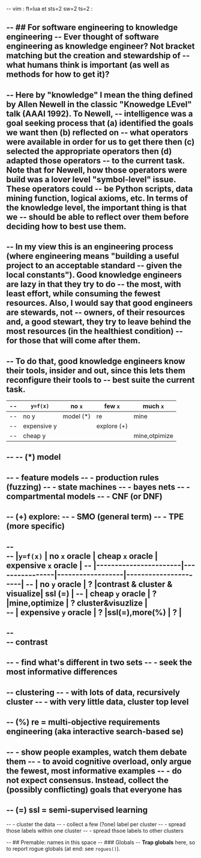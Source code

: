 -- vim : ft=lua et sts=2 sw=2 ts=2 :

-- ## For software engineering to knowledge engineering
-- Ever thought of software engineering as knowledge engineer? Not bracket matching but the creation and stewardship of
-- what humans think is important (as well as methods for how to get it)?
-- 
-- Here by "knowledge" I mean the thing defined by Allen Newell in the classic "Knowedge LEvel" talk (AAAI 1992). To Newell,
-- intelligence was a goal seeking process that (a) identified the goals we want then (b) reflected on
-- what operators were available in order for us to get there then (c) selected the appropriate operators then (d) adapted those operators
-- to the current task. Note that for Newell, how those operators were build was a lover level "symbol-level" issue. These operators could
-- be Python scripts, data mining function, logical axioms, etc. In terms of the knowledge level, the important thing is that we
-- should be able to reflect over them before deciding how to best use them.
--    
-- In my view this is an engineering process (where engineering means "building a useful project to an acceptable standard
-- given the local constants"). Good knowledge engineers are lazy in that they try to do
-- the most, with  least effort, while consuming the fewest resources. Also, I would say that good engineers are stewards, not
-- owners, of their resources and, a good stewart, they try to leave behind the most resources (in the healthiest condition)
-- for those that will come after them.
--   
-- To do that, good knowledge engineers know their tools, insider and out, since this lets them reconfigure their tools to
-- best suite the current task. 
--   
-- |`y=f(x)`   | no `x` | few `x`| much `x` |
-- |-----------|--------|--------|----------|
-- | no y      | model (*)| re    |   mine    |
-- | expensive y|       |  explore (+)   |         |
-- | cheap y   |        |        | mine,otpimize |
-- 
-- (*) model
--   
-- - feature models
-- - production rules (fuzzing)
-- - state machines
-- - bayes nets
-- - compartmental models
-- - CNF (or DNF)
--   
-- (+) explore:
-- - SMO (general term)
-- - TPE (more specific)
--  
--  
-- |`y=f(x)`               |  no `x` oracle | cheap `x` oracle | expensive `x` oracle |
-- |-----------------------|----------------|------------------|----------------------|
-- | no `y` oracle         |  ?          |contrast & cluster & visualize|   ssl (=)            |
-- | cheap `y` oracle      |  ?          |mine,optimize     | ?  cluster&visuzlize   |  
-- | expensive  `y` oracle |  ?          |ssl(=),more(%)    |  ?                      |
-- 
--  
--  contrast
--    
--  - find what's different in two sets
--  - seek the most informative differences 
-- 
--  clustering
--  - with lots of data, recursively cluster
--  - with very little data, cluster top level
-- 
-- (%) re = multi-objective requirements engineering (aka interactive search-based se)
--  
-- - show people examples, watch them debate them
-- - to avoid cognitive overload, only argue the fewest, most informative examples 
-- - do not expect consensus. Instead, collect the (possibly conflicting) goals that everyone has
-- 
-- (=) ssl = semi-supervised learning
--   
-- - cluster the data
-- - collect a few (?one) label per cluster
-- - spread those labels within one cluster
-- - spread thsoe labels to other clusters

-- ## Premable: names in this space
-- ### Globals
-- **Trap globals** here, so to report rogue globals (at end: see `rogues()`).
